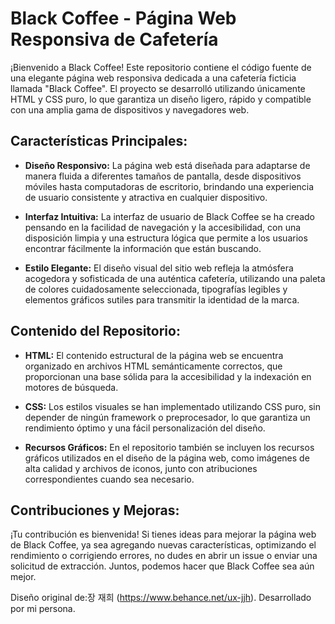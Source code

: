 # Black Coffee - Página Web Responsiva de Cafetería

¡Bienvenido a Black Coffee! Este repositorio contiene el código fuente de una elegante página web responsiva dedicada a una cafetería ficticia llamada "Black Coffee". El proyecto se desarrolló utilizando únicamente HTML y CSS puro, lo que garantiza un diseño ligero, rápido y compatible con una amplia gama de dispositivos y navegadores web.

## Características Principales:

- **Diseño Responsivo:** La página web está diseñada para adaptarse de manera fluida a diferentes tamaños de pantalla, desde dispositivos móviles hasta computadoras de escritorio, brindando una experiencia de usuario consistente y atractiva en cualquier dispositivo.

- **Interfaz Intuitiva:** La interfaz de usuario de Black Coffee se ha creado pensando en la facilidad de navegación y la accesibilidad, con una disposición limpia y una estructura lógica que permite a los usuarios encontrar fácilmente la información que están buscando.

- **Estilo Elegante:** El diseño visual del sitio web refleja la atmósfera acogedora y sofisticada de una auténtica cafetería, utilizando una paleta de colores cuidadosamente seleccionada, tipografías legibles y elementos gráficos sutiles para transmitir la identidad de la marca.

## Contenido del Repositorio:

- **HTML:** El contenido estructural de la página web se encuentra organizado en archivos HTML semánticamente correctos, que proporcionan una base sólida para la accesibilidad y la indexación en motores de búsqueda.

- **CSS:** Los estilos visuales se han implementado utilizando CSS puro, sin depender de ningún framework o preprocesador, lo que garantiza un rendimiento óptimo y una fácil personalización del diseño.

- **Recursos Gráficos:** En el repositorio también se incluyen los recursos gráficos utilizados en el diseño de la página web, como imágenes de alta calidad y archivos de iconos, junto con atribuciones correspondientes cuando sea necesario.

## Contribuciones y Mejoras:

¡Tu contribución es bienvenida! Si tienes ideas para mejorar la página web de Black Coffee, ya sea agregando nuevas características, optimizando el rendimiento o corrigiendo errores, no dudes en abrir un issue o enviar una solicitud de extracción. Juntos, podemos hacer que Black Coffee sea aún mejor.

Diseño original de:장 재희 (https://www.behance.net/ux-jjh).
Desarrollado por mi persona.
